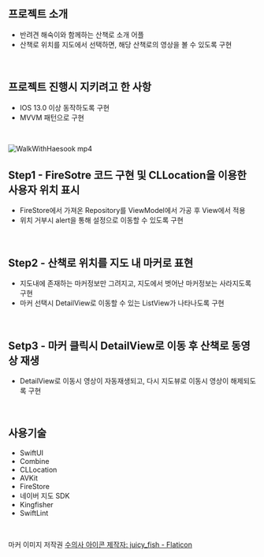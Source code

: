 ## 프로젝트 소개
* 반려견 해숙이와 함께하는 산책로 소개 어플
* 산책로 위치를 지도에서 선택하면, 해당 산책로의 영상을 볼 수 있도록 구현
<br/>

## 프로젝트 진행시 지키려고 한 사항
* IOS 13.0 이상 동작하도록 구현
* MVVM 패턴으로 구현
<br/>

![WalkWithHaesook mp4](https://user-images.githubusercontent.com/84059338/160789687-deae81b5-2c94-4577-9cd1-6c2a0092ac1e.gif)
<br/>

## Step1 - FireSotre 코드 구현 및 CLLocation을 이용한 사용자 위치 표시
* FireStore에서 가져온 Repository를 ViewModel에서 가공 후 View에서 적용
* 위치 거부시 alert을 통해 설정으로 이동할 수 있도록 구현
<br/>

## Step2 - 산책로 위치를 지도 내 마커로 표현
* 지도내에 존재하는 마커정보만 그려지고, 지도에서 벗어난 마커정보는 사라지도록 구현
* 마커 선택시 DetailView로 이동할 수 있는 ListView가 나타나도록 구현
<br/>

## Setp3 - 마커 클릭시 DetailView로 이동 후 산책로 동영상 재생
* DetailView로 이동시 영상이 자동재생되고, 다시 지도뷰로 이동시 영상이 해제되도록 구현
<br/>

## 사용기술
* SwiftUI
* Combine
* CLLocation
* AVKit
* FireStore
* 네이버 지도 SDK
* Kingfisher
* SwiftLint
<br/>

마커 이미지 저작권
<a href="https://www.flaticon.com/kr/free-icons/" title="수의사 아이콘">수의사 아이콘  제작자: juicy_fish - Flaticon</a>
